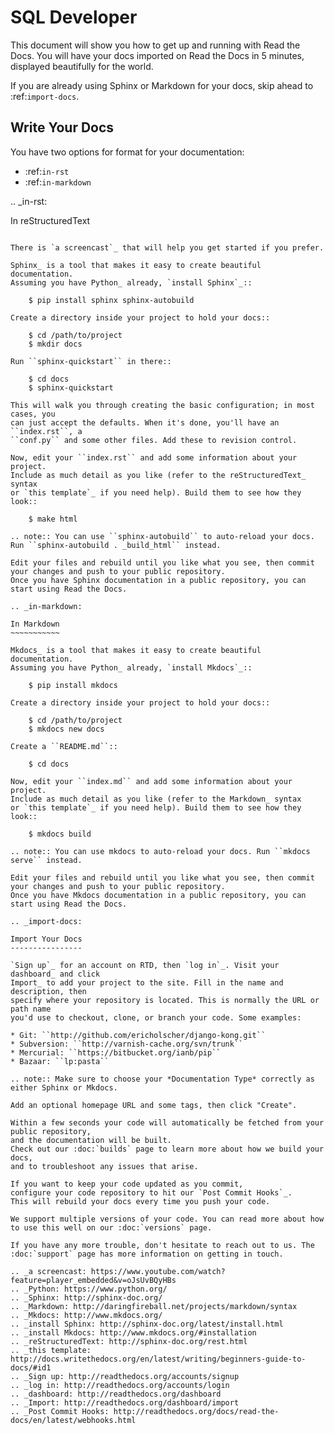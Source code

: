 SQL Developer
===============

This document will show you how to get up and running with Read the Docs.
You will have your docs imported on Read the Docs in 5 minutes,
displayed beautifully for the world.

If you are already using Sphinx or Markdown for your docs, skip ahead to
:ref:`import-docs`.

Write Your Docs
---------------

You have two options for format for your documentation:

* :ref:`in-rst`
* :ref:`in-markdown`

.. _in-rst:

In reStructuredText
~~~~~~~~~~~~~~~~~~~

There is `a screencast`_ that will help you get started if you prefer.

Sphinx_ is a tool that makes it easy to create beautiful documentation.
Assuming you have Python_ already, `install Sphinx`_::

    $ pip install sphinx sphinx-autobuild

Create a directory inside your project to hold your docs::

    $ cd /path/to/project
    $ mkdir docs

Run ``sphinx-quickstart`` in there::

    $ cd docs
    $ sphinx-quickstart

This will walk you through creating the basic configuration; in most cases, you
can just accept the defaults. When it's done, you'll have an ``index.rst``, a
``conf.py`` and some other files. Add these to revision control.

Now, edit your ``index.rst`` and add some information about your project.
Include as much detail as you like (refer to the reStructuredText_ syntax
or `this template`_ if you need help). Build them to see how they look::

    $ make html

.. note:: You can use ``sphinx-autobuild`` to auto-reload your docs. Run ``sphinx-autobuild . _build_html`` instead.

Edit your files and rebuild until you like what you see, then commit your changes and push to your public repository.
Once you have Sphinx documentation in a public repository, you can start using Read the Docs.

.. _in-markdown:

In Markdown
~~~~~~~~~~~

Mkdocs_ is a tool that makes it easy to create beautiful documentation.
Assuming you have Python_ already, `install Mkdocs`_::

    $ pip install mkdocs

Create a directory inside your project to hold your docs::

    $ cd /path/to/project
    $ mkdocs new docs

Create a ``README.md``::

    $ cd docs

Now, edit your ``index.md`` and add some information about your project.
Include as much detail as you like (refer to the Markdown_ syntax
or `this template`_ if you need help). Build them to see how they look::

    $ mkdocs build

.. note:: You can use mkdocs to auto-reload your docs. Run ``mkdocs serve`` instead.

Edit your files and rebuild until you like what you see, then commit your changes and push to your public repository.
Once you have Mkdocs documentation in a public repository, you can start using Read the Docs.

.. _import-docs:

Import Your Docs
----------------

`Sign up`_ for an account on RTD, then `log in`_. Visit your dashboard_ and click
Import_ to add your project to the site. Fill in the name and description, then
specify where your repository is located. This is normally the URL or path name
you'd use to checkout, clone, or branch your code. Some examples:

* Git: ``http://github.com/ericholscher/django-kong.git``
* Subversion: ``http://varnish-cache.org/svn/trunk``
* Mercurial: ``https://bitbucket.org/ianb/pip``
* Bazaar: ``lp:pasta``

.. note:: Make sure to choose your *Documentation Type* correctly as either Sphinx or Mkdocs.

Add an optional homepage URL and some tags, then click "Create".

Within a few seconds your code will automatically be fetched from your public repository, 
and the documentation will be built. 
Check out our :doc:`builds` page to learn more about how we build your docs, 
and to troubleshoot any issues that arise.

If you want to keep your code updated as you commit, 
configure your code repository to hit our `Post Commit Hooks`_. 
This will rebuild your docs every time you push your code.

We support multiple versions of your code. You can read more about how to use this well on our :doc:`versions` page.

If you have any more trouble, don't hesitate to reach out to us. The :doc:`support` page has more information on getting in touch.

.. _a screencast: https://www.youtube.com/watch?feature=player_embedded&v=oJsUvBQyHBs
.. _Python: https://www.python.org/
.. _Sphinx: http://sphinx-doc.org/
.. _Markdown: http://daringfireball.net/projects/markdown/syntax
.. _Mkdocs: http://www.mkdocs.org/
.. _install Sphinx: http://sphinx-doc.org/latest/install.html
.. _install Mkdocs: http://www.mkdocs.org/#installation
.. _reStructuredText: http://sphinx-doc.org/rest.html
.. _this template: http://docs.writethedocs.org/en/latest/writing/beginners-guide-to-docs/#id1
.. _Sign up: http://readthedocs.org/accounts/signup
.. _log in: http://readthedocs.org/accounts/login
.. _dashboard: http://readthedocs.org/dashboard
.. _Import: http://readthedocs.org/dashboard/import
.. _Post Commit Hooks: http://readthedocs.org/docs/read-the-docs/en/latest/webhooks.html 